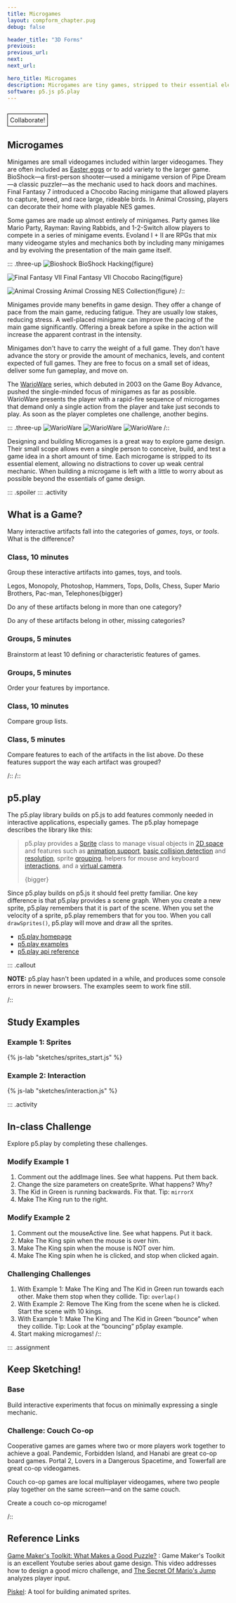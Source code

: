```yaml
---
title: Microgames
layout: compform_chapter.pug
debug: false

header_title: "3D Forms"
previous:
previous_url:
next:
next_url:

hero_title: Microgames
description: Microgames are tiny games, stripped to their essential elements, often playable in a few seconds. 
software: p5.js p5.play
---
```


<script> 
TogetherJSConfig_hubBase = "https://clover-grateful-source.glitch.me/";
//https://clover-grateful-source.glitch.me/
</script>
<script src="https://togetherjs.com/togetherjs-min.js"></script>


<div style="cursor: pointer; margin-top: 1em; padding: 5px; border: 1px solid black; display: inline-block" onclick="TogetherJS(this); return false;">Collaborate!</div>


## Microgames


Minigames are small videogames included within larger videogames. They are often included as [Easter eggs](https://en.wikipedia.org/wiki/Easter_egg_(media)) or to add variety to the larger game. BioShock—a first-person shooter—used a minigame version of Pipe Dream—a classic puzzler—as the mechanic used to hack doors and machines. Final Fantasy 7 introduced a Chocobo Racing minigame that allowed players to capture, breed, and race large, rideable birds. In Animal Crossing, players can decorate their home with playable NES games. 



Some games are made up almost entirely of minigames. Party games like Mario Party, Rayman: Raving Rabbids, and 1-2-Switch allow players to compete in a series of minigame events. Evoland I + II are RPGs that mix many videogame styles and mechanics both by including many minigames and by evolving the presentation of the main game itself.

::: .three-up
![Bioshock](figures/bioshock.jpg)
BioShock Hacking{figure}

![Final Fantasy VII](figures/ffVII.jpg)
Final Fantasy VII Chocobo Racing{figure}

![Animal Crossing](figures/animalcrossing.jpg)
Animal Crossing NES Collection{figure}
/::

Minigames provide many benefits in game design. They offer a change of pace from the main game, reducing fatigue. They are usually low stakes, reducing stress. A well-placed minigame can improve the pacing of the main game significantly. Offering a break before a spike in the action will increase the apparent contrast in the intensity. 

Minigames don't have to carry the weight of a full game. They don't have advance the story or provide the amount of mechanics, levels, and content expected of full games. They are free to focus on a small set of ideas, deliver some fun gameplay, and move on.

The [WarioWare](https://en.wikipedia.org/wiki/Wario_(franchise)) series, which debuted in 2003 on the Game Boy Advance, pushed the single-minded focus of minigames as far as possible. WarioWare presents the player with a rapid-fire sequence of microgames that demand only a single action from the player and take just seconds to play. As soon as the player completes one challenge, another begins.

::: .three-up
![WarioWare](figures/ww-stop.png)
![WarioWare](figures/ww-car.png)
![WarioWare](figures/ww-catch.png)
/::

Designing and building Microgames is a great way to explore game design. Their small scope allows even a single person to conceive, build, and test a game idea in a short amount of time. Each microgame is stripped to its essential element, allowing no distractions to cover up weak central mechanic. When building a microgame is left with a little to worry about as possible beyond the essentials of game design.

::: .spoiler
::: .activity 

## What is a Game?

Many interactive artifacts fall into the categories of *games*, *toys*, or *tools*. What is the difference?

### Class, 10 minutes
Group these interactive artifacts into games, toys, and tools. 

Legos, Monopoly, Photoshop, Hammers, Tops, Dolls, Chess, Super Mario Brothers, Pac-man, Telephones{bigger}

Do any of these artifacts belong in more than one category?

Do any of these artifacts belong in other, missing categories?

### Groups, 5 minutes
Brainstorm at least 10 defining or characteristic features of games.

### Groups, 5 minutes
Order your features by importance.

### Class, 10 minutes
Compare group lists.

### Class, 5 minutes
Compare features to each of the artifacts in the list above. Do these features support the way each artifact was grouped?

/::
/::


## p5.play

The p5.play library builds on p5.js to add features commonly needed in interactive applications, especially games. The p5.play homepage describes the library like this:


> p5.play provides a <a href="http://p5play.molleindustria.org/examples/index.html?fileName=sprite.js" target="_blank">Sprite</a> class to manage visual objects in <a href="http://p5play.molleindustria.org/examples/index.html?fileName=sprite4.js" target="_blank">2D space</a> and features such as <a href="http://p5play.molleindustria.org/examples/index.html?fileName=sprite3.js" target="_blank">animation support</a>, <a href="http://p5play.molleindustria.org/examples/index.html?fileName=collisions.js" target="_blank">basic collision detection</a> and <a href="http://p5play.molleindustria.org/examples/index.html?fileName=collisions4.js" target="_blank">resolution</a>, sprite <a href="http://p5play.molleindustria.org/examples/index.html?fileName=sprite8.js" target="_blank">grouping</a>, helpers for mouse and keyboard <a href="http://p5play.molleindustria.org/examples/index.html?fileName=keyPresses.js" target="_blank">interactions</a>, and a <a href="http://p5play.molleindustria.org/examples/index.html?fileName=camera.js" target="_blank">virtual camera</a>. </p>
{bigger}

Since p5.play builds on p5.js it should feel pretty familiar. One key difference is that p5.play provides a scene graph. When you create a new sprite, p5.play remembers that it is part of the scene. When you set the velocity of a sprite, p5.play remembers that for you too. When you call `drawSprites()`, p5.play will move and draw all the sprites. 

- [p5.play homepage](http://p5play.molleindustria.org/)
- [p5.play examples](http://p5play.molleindustria.org/examples/index.html)
- [p5.play api reference](http://p5play.molleindustria.org/docs/index.html)

::: .callout

**NOTE:** p5.play hasn't been updated in a while, and produces some console errors in newer browsers. The examples seem to work fine still.

/::

## Study Examples

### Example 1: Sprites

{% js-lab "sketches/sprites_start.js" %}

### Example 2: Interaction

{% js-lab "sketches/interaction.js" %}

::: .activity
## In-class Challenge

Explore p5.play by completing these challenges.

### Modify Example 1
1. Comment out the addImage lines. See what happens. Put them back.
2. Change the size parameters on createSprite. What happens? Why?
3. The Kid in Green is running backwards. Fix that. Tip: `mirrorX`
4. Make The King run to the right.

### Modify Example 2
1. Comment out the mouseActive line. See what happens. Put it back.
2. Make The King spin when the mouse is over him.
3. Make The King spin when the mouse is NOT over him.
4. Make The King spin when he is clicked, and stop when clicked again.

### Challenging Challenges
1. With Example 1: Make The King and The Kid in Green run towards each other. Make them stop when they collide. Tip: `overlap()`
2. With Example 2: Remove The King from the scene when he is clicked. Start the scene with 10 kings.
3. With Example 1: Make The King and The Kid in Green “bounce” when they collide. Tip: Look at the “bouncing” p5play example.
4. Start making microgames!
/::

::: .assignment

## Keep Sketching!

### Base

Build interactive experiments that focus on minimally expressing a single mechanic. 

### Challenge: Couch Co-op

Cooperative games are games where two or more players work together to achieve a goal. Pandemic, Forbidden Island, and Hanabi are great co-op board games. Portal 2, Lovers in a Dangerous Spacetime, and Towerfall are great co-op videogames.

Couch co-op games are local multiplayer videogames, where two people play together on the same screen—and on the same couch.

Create a couch co-op microgame!

/::

## Reference Links

[Game Maker's Toolkit: What Makes a Good Puzzle?](https://www.youtube.com/watch?v=zsjC6fa_YBg)
: Game Maker's Toolkit is an excellent Youtube series about game design. This video addresses how to design a good micro challenge, and [The Secret Of Mario's Jump](https://www.youtube.com/watch?v=7daTGyVZ60I) analyzes player input.

[Piskel](https://www.piskelapp.com/): A tool for building animated sprites.


<style>
  .spoiler h3 {
    margin-top: 0;    
  }
  .spoiler {
      position: relative;
  }
  .spoiler::after {
      content: "Redacted! We'll look at this in class.";
      font-family: "Roboto";
      font-size: 10px;
      position: absolute;
      top: 0;
      width: 100%;
      height: 100%;
      text-align: center;
      padding: 30px;
      background: black;
      color: white;
      
  }
</style>

<script>
var els = document.getElementsByClassName("spoiler");
for (var i = 0; i < els.length; i++) {
    let el = els[i];
    els[i].addEventListener('click', ()=>el.classList.remove("spoiler"));
}

</script>